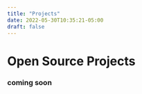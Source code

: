 ```yaml
---
title: "Projects"
date: 2022-05-30T10:35:21-05:00
draft: false
---
```


# Open Source Projects

### coming soon


